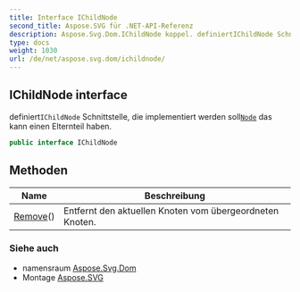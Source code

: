 ```yaml
---
title: Interface IChildNode
second_title: Aspose.SVG für .NET-API-Referenz
description: Aspose.Svg.Dom.IChildNode koppel. definiertIChildNode Schnittstelle die implementiert werden sollNode das kann einen Elternteil haben.
type: docs
weight: 1030
url: /de/net/aspose.svg.dom/ichildnode/
---
```

## IChildNode interface

definiert`IChildNode` Schnittstelle, die implementiert werden soll[`Node`](../node/) das kann einen Elternteil haben.

```csharp
public interface IChildNode
```

## Methoden

| Name | Beschreibung |
| --- | --- |
| [Remove](../../aspose.svg.dom/ichildnode/remove/)() | Entfernt den aktuellen Knoten vom übergeordneten Knoten. |

### Siehe auch

* namensraum [Aspose.Svg.Dom](../../aspose.svg.dom/)
* Montage [Aspose.SVG](../../)


